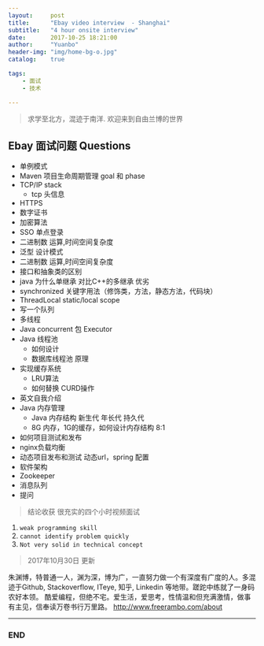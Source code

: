 ```yaml
---
layout:     post
title:      "Ebay video interview  - Shanghai"
subtitle:   "4 hour onsite interview"
date:       2017-10-25 18:21:00
author:     "Yuanbo"
header-img: "img/home-bg-o.jpg"
catalog:    true

tags:
    - 面试
    - 技术

---
```



> 求学至北方，混迹于南洋. 欢迎来到自由兰博的世界

## Ebay 面试问题 Questions

* 单例模式
* Maven 项目生命周期管理  goal 和 phase  
* TCP/IP stack
    * tcp 头信息
* HTTPS 
* 数字证书
* 加密算法
* SSO 单点登录
* 二进制数 运算,时间空间复杂度     
* 泛型 设计模式 
* 二进制数 运算,时间空间复杂度 
* 接口和抽象类的区别
* java 为什么单继承 对比C++的多继承 优劣
* synchronized 关键字用法（修饰类，方法，静态方法，代码块）
* ThreadLocal static/local scope 
* 写一个队列 
* 多线程 
* Java concurrent 包 Executor 
* Java 线程池 
    * 如何设计
    * 数据库线程池 原理
* 实现缓存系统
    * LRU算法
    * 如何替换 CURD操作
* 英文自我介绍
* Java 内存管理 
    * Java 内存结构 新生代 年长代 持久代
    * 8G 内存，1G的缓存，如何设计内存结构 8:1 
* 如何项目测试和发布 
* nginx负载均衡
* 动态项目发布和测试 动态url，spring 配置
* 软件架构 
* Zookeeper
* 消息队列
* 提问


> 结论收获 很充实的四个小时视频面试
1. `weak programming skill`
2. `cannot identify problem quickly`
3. `Not very solid in technical concept`

> 2017年10月30日 更新


朱渊博，特普通一人，渊为深，博为广，一直努力做一个有深度有广度的人。多混迹于Github, Stackoverflow, ITeye, 知乎, Linkedin 等地带。蹉跎中练就了一身码农好本领。 酷爱编程，但绝不宅。爱生活，爱思考，性情温和但充满激情，做事有主见，信奉读万卷书行万里路。
<http://www.freerambo.com/about>

---

### END


